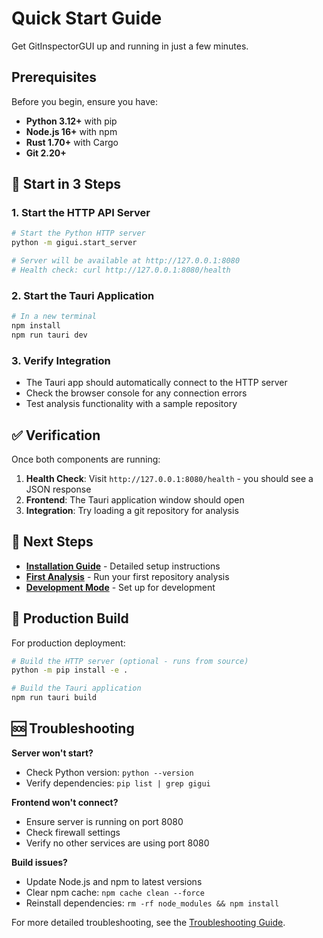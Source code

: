 # Quick Start Guide

Get GitInspectorGUI up and running in just a few minutes.

## Prerequisites

Before you begin, ensure you have:

-   **Python 3.12+** with pip
-   **Node.js 16+** with npm
-   **Rust 1.70+** with Cargo
-   **Git 2.20+**

## 🚀 Start in 3 Steps

### 1. Start the HTTP API Server

```bash
# Start the Python HTTP server
python -m gigui.start_server

# Server will be available at http://127.0.0.1:8080
# Health check: curl http://127.0.0.1:8080/health
```

### 2. Start the Tauri Application

```bash
# In a new terminal
npm install
npm run tauri dev
```

### 3. Verify Integration

-   The Tauri app should automatically connect to the HTTP server
-   Check the browser console for any connection errors
-   Test analysis functionality with a sample repository

## ✅ Verification

Once both components are running:

1. **Health Check**: Visit `http://127.0.0.1:8080/health` - you should see a JSON response
2. **Frontend**: The Tauri application window should open
3. **Integration**: Try loading a git repository for analysis

## 🎯 Next Steps

-   **[Installation Guide](installation.md)** - Detailed setup instructions
-   **[First Analysis](first-analysis.md)** - Run your first repository analysis
-   **[Development Mode](../development/development-mode.md)** - Set up for development

## 🔧 Production Build

For production deployment:

```bash
# Build the HTTP server (optional - runs from source)
python -m pip install -e .

# Build the Tauri application
npm run tauri build
```

## 🆘 Troubleshooting

**Server won't start?**

-   Check Python version: `python --version`
-   Verify dependencies: `pip list | grep gigui`

**Frontend won't connect?**

-   Ensure server is running on port 8080
-   Check firewall settings
-   Verify no other services are using port 8080

**Build issues?**

-   Update Node.js and npm to latest versions
-   Clear npm cache: `npm cache clean --force`
-   Reinstall dependencies: `rm -rf node_modules && npm install`

For more detailed troubleshooting, see the [Troubleshooting Guide](../development/troubleshooting.md).
